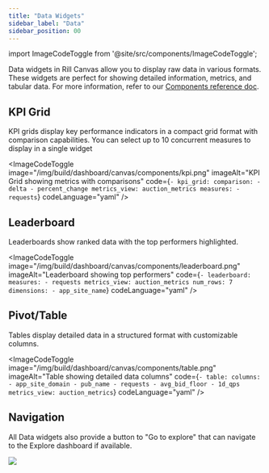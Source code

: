 ```yaml
---
title: "Data Widgets"
sidebar_label: "Data"
sidebar_position: 00
---
```


import ImageCodeToggle from '@site/src/components/ImageCodeToggle';

Data widgets in Rill Canvas allow you to display raw data in various formats. These widgets are perfect for showing detailed information, metrics, and tabular data. For more information, refer to our [Components reference doc](/reference/project-files/component).

## KPI Grid

KPI grids display key performance indicators in a compact grid format with comparison capabilities. You can select up to 10 concurrent measures to display in a single widget

<ImageCodeToggle
  image="/img/build/dashboard/canvas/components/kpi.png"
  imageAlt="KPI Grid showing metrics with comparisons"
  code={`- kpi_grid:
    comparison:
      - delta
      - percent_change
    metrics_view: auction_metrics
    measures:
      - requests`}
  codeLanguage="yaml"
/>

## Leaderboard

Leaderboards show ranked data with the top performers highlighted.

<ImageCodeToggle
  image="/img/build/dashboard/canvas/components/leaderboard.png"
  imageAlt="Leaderboard showing top performers"
  code={`- leaderboard:
     measures:
       - requests
     metrics_view: auction_metrics
     num_rows: 7
     dimensions:
       - app_site_name`}
  codeLanguage="yaml"
/>

## Pivot/Table

Tables display detailed data in a structured format with customizable columns.

<ImageCodeToggle
  image="/img/build/dashboard/canvas/components/table.png"
  imageAlt="Table showing detailed data columns"
  code={`- table:
    columns:
      - app_site_domain
      - pub_name
      - requests
      - avg_bid_floor
      - 1d_qps
    metrics_view: auction_metrics`}
  codeLanguage="yaml"
/>

## Navigation

All Data widgets also provide a button to "Go to explore" that can navigate to the Explore dashboard if available.

<img src = '/img/build/dashboard/canvas/go-to-explore.png' class='rounded-gif' />
<br/>